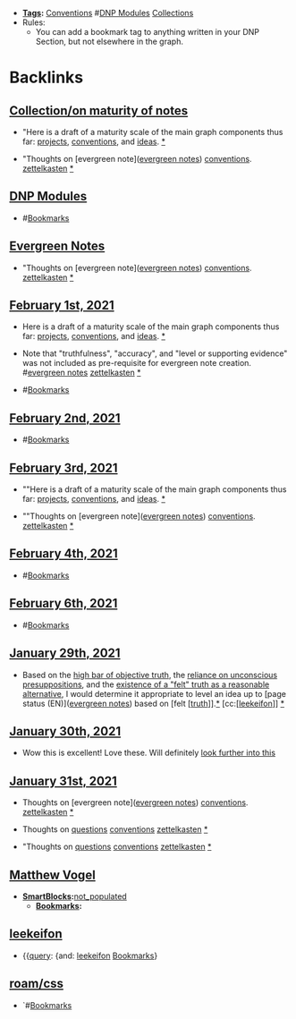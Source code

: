 - **[Tags](<Tags.md>):** [Conventions](<Conventions.md>) #[DNP Modules](<DNP Modules.md>) [Collections](<Collections.md>)
- Rules:
    - You can add a bookmark tag to anything written in your DNP Section, but not elsewhere in the graph.

# Backlinks
## [Collection/on maturity of notes](<Collection/on maturity of notes.md>)
- "Here is a draft of a maturity scale of the main graph components thus far: [projects](<projects.md>), [conventions](<conventions.md>), and [ideas](<ideas.md>). [*]([Bookmarks](<Bookmarks.md>))

- "Thoughts on [evergreen note]([evergreen notes](<evergreen notes.md>)) [conventions]([Conventions](<Conventions.md>)). [zettelkasten](<zettelkasten.md>) [*]([Bookmarks](<Bookmarks.md>))

## [DNP Modules](<DNP Modules.md>)
- #[Bookmarks](<Bookmarks.md>)

## [Evergreen Notes](<Evergreen Notes.md>)
- "Thoughts on [evergreen note]([evergreen notes](<evergreen notes.md>)) [conventions]([Conventions](<Conventions.md>)). [zettelkasten](<zettelkasten.md>) [*]([Bookmarks](<Bookmarks.md>))

## [February 1st, 2021](<February 1st, 2021.md>)
- Here is a draft of a maturity scale of the main graph components thus far: [projects](<projects.md>), [conventions](<conventions.md>), and [ideas](<ideas.md>). [*]([Bookmarks](<Bookmarks.md>))

- Note that "truthfulness", "accuracy", and "level or supporting evidence" was not included as pre-requisite for evergreen note creation. #[evergreen notes](<evergreen notes.md>) [zettelkasten](<zettelkasten.md>) [*]([Bookmarks](<Bookmarks.md>))

- #[Bookmarks](<Bookmarks.md>)

## [February 2nd, 2021](<February 2nd, 2021.md>)
- #[Bookmarks](<Bookmarks.md>)

## [February 3rd, 2021](<February 3rd, 2021.md>)
- ""Here is a draft of a maturity scale of the main graph components thus far: [projects](<projects.md>), [conventions](<conventions.md>), and [ideas](<ideas.md>). [*]([Bookmarks](<Bookmarks.md>))

- ""Thoughts on [evergreen note]([evergreen notes](<evergreen notes.md>)) [conventions]([Conventions](<Conventions.md>)). [zettelkasten](<zettelkasten.md>) [*]([Bookmarks](<Bookmarks.md>))

## [February 4th, 2021](<February 4th, 2021.md>)
- #[Bookmarks](<Bookmarks.md>)

## [February 6th, 2021](<February 6th, 2021.md>)
- #[Bookmarks](<Bookmarks.md>)

## [January 29th, 2021](<January 29th, 2021.md>)
- Based on the [high bar of objective truth](((Bv1dMQIvH))), the [reliance on unconscious presuppositions](((ZTimVeKp6))), and the [existence of a "felt" truth as a reasonable alternative](((BrnMMHZ5O))), I would determine it appropriate to level an idea up to [page status (EN)]([evergreen notes](<evergreen notes.md>)) based on [felt [[truth](<felt [[truth.md>)]].[*](((ZZWmGCw0B))) [cc:[[leekeifon](<cc:[[leekeifon.md>)]] [*]([Bookmarks](<Bookmarks.md>))

## [January 30th, 2021](<January 30th, 2021.md>)
- Wow this is excellent! Love these. Will definitely [look further into this]([Bookmarks](<Bookmarks.md>))

## [January 31st, 2021](<January 31st, 2021.md>)
- Thoughts on [evergreen note]([evergreen notes](<evergreen notes.md>)) [conventions]([Conventions](<Conventions.md>)). [zettelkasten](<zettelkasten.md>) [*]([Bookmarks](<Bookmarks.md>))

- Thoughts on [questions](<questions.md>) [conventions]([Conventions](<Conventions.md>)) [zettelkasten](<zettelkasten.md>) [*]([Bookmarks](<Bookmarks.md>))

- "Thoughts on [questions](<questions.md>) [conventions]([Conventions](<Conventions.md>)) [zettelkasten](<zettelkasten.md>) [*]([Bookmarks](<Bookmarks.md>))

## [Matthew Vogel](<Matthew Vogel.md>)
- **[SmartBlocks](<SmartBlocks.md>):**[not_populated](<not_populated.md>)
    - **[Bookmarks](<Bookmarks.md>):**

## [leekeifon](<leekeifon.md>)
- {{[query](<query.md>): {and: [leekeifon](<leekeifon.md>) [Bookmarks](<Bookmarks.md>)}

## [roam/css](<roam/css.md>)
- `#[Bookmarks](<Bookmarks.md>)

